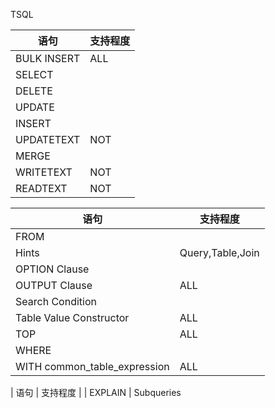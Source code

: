 

TSQL


| 语句 | 支持程度 |
| ----- | ----- |
| BULK INSERT | ALL |
| SELECT |
| DELETE |
| UPDATE |
| INSERT |
| UPDATETEXT | NOT |
| MERGE |
| WRITETEXT | NOT |
| READTEXT | NOT |


| 语句 | 支持程度 |
| ----- | ----- |
| FROM |
| Hints | Query,Table,Join |
| OPTION Clause
| OUTPUT Clause | ALL
| Search Condition
| Table Value Constructor | ALL |
| TOP | ALL |
| WHERE
| WITH common_table_expression | ALL |



| 语句 | 支持程度 |
| EXPLAIN
| Subqueries  
